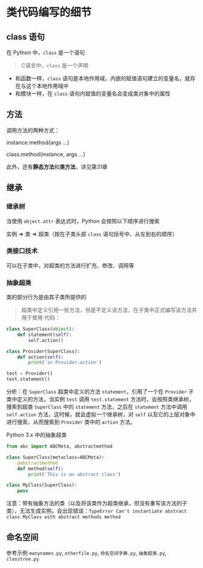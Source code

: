 # 类代码编写的细节

## class 语句

在 Python 中，`class` 是一个语句

> C语言中，`class` 是一个声明

* 和函数一样，`class` 语句是本地作用域，内嵌的赋值语句建立的变量名，就存在与这个本地作用域中
* 和模块一样，在 `class` 语句内赋值的变量名会变成类对象中的属性

## 方法

调用方法的两种方式：

instance.method(args ...)

class.method(instance, args ...)

此外，还有**静态方法**和**类方法**，详见第31章

## 继承

### 继承树

当使用 `object.attr` 表达式时，Python 会按照以下顺序进行搜索

实例 => 类 => 超类（按在子类头部 `class` 语句括号中、从左到右的顺序）

### 类接口技术

可以在子类中，对超类的方法进行扩充、修改、调用等

### 抽象超类

类的部分行为是由其子类所提供的
> 超类中定义引用一些方法，但是不定义该方法，在子类中正式编写该方法并用于使用
代码：

```Python
class SuperClass(object):
    def statement(self):
        self.action()

class Provider(SuperClass):
    def action(self):
        print('in Provider.action')

test = Provider()
test.statement()
```

分析：在 `SuperClass` 超类中定义的方法 `statement`，引用了一个在 `Provider` 子类中定义的方法，当实例 `test` 调用 `test.statement` 方法时，会按照类继承树，搜索到超类 `SuperClass` 中的 `statement` 方法，之后在 `statement` 方法中调用 `self.action` 方法，这时候，就会虚拟一个继承树，对 `self` 以及它的上层对象中进行搜索，从而搜索到 `Provider` 类中的 `action` 方法。

Python 3.x 中的抽象超类

```Python
from abc import ABCMeta, abstractmethod

class SuperClass(metaclass=ABCMeta):
    @abstractmethod
    def method(self):
        print('This is an abstract class')

class MyClass(SuperClass):
    pass
```

注意：带有抽象方法的类（以及将该类作为超类继承，但没有重写该方法的子类），无法生成实例，会出现错误：`TypeError Can't instantiate abstract class MyClass with abstract methods method`

## 命名空间

参考示例 `manynames.py`, `otherfile.py`, `命名空间字典.py`, `抽象超类.py`, `classtree.py`
